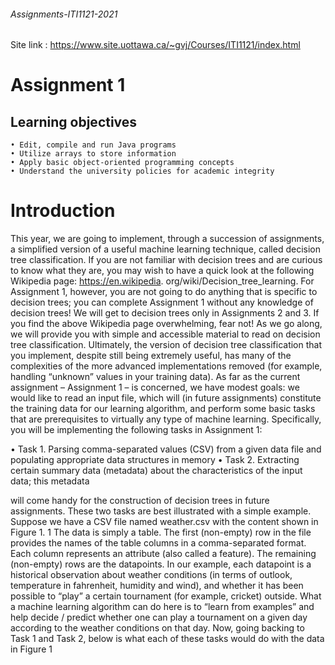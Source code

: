 ###### Assignments-ITI1121-2021

Site link : https://www.site.uottawa.ca/~gvj/Courses/ITI1121/index.html

# Assignment 1

## Learning objectives
```
• Edit, compile and run Java programs
• Utilize arrays to store information
• Apply basic object-oriented programming concepts
• Understand the university policies for academic integrity
```
# Introduction

This year, we are going to implement, through a succession of assignments, a simplified version of a useful machine learning technique, called decision tree classification. If
you are not familiar with decision trees and are curious to know what they are, you may wish to have a quick look at the following Wikipedia page: https://en.wikipedia.
org/wiki/Decision_tree_learning. For Assignment 1, however, you are not going to do anything that is specific to decision trees; you can complete Assignment 1 without any knowledge of decision trees! We will get to decision trees only in Assignments 2 and 3. If you find the above Wikipedia page overwhelming, fear not! As we go along, we will provide you with simple and accessible material to read on decision tree classification. Ultimately, the version of decision tree classification that you implement, despite still being extremely useful, has many of the complexities of the more advanced implementations removed (for example, handling “unknown” values in your training data). As far as the current assignment – Assignment 1 – is concerned, we have modest goals: we would like to read an input file, which will (in future assignments) constitute the training data for our learning algorithm, and perform some basic tasks that are prerequisites to virtually any type of machine learning. Specifically, you will be implementing the following tasks in Assignment 1:

• Task 1. Parsing comma-separated values (CSV) from a given data file and populating appropriate data structures in memory
• Task 2. Extracting certain summary data (metadata) about the characteristics of the input data; this metadata

will come handy for the construction of decision trees in future assignments. These two tasks are best illustrated with a simple example. Suppose we have a CSV file named weather.csv with the content shown in Figure 1. 1 The data is simply a table. The first (non-empty) row in the file provides the names of the table columns in a comma-separated format. Each column represents an attribute (also called a feature). The remaining (non-empty) rows are the datapoints. In our example, each datapoint is a historical observation about weather conditions (in terms of outlook, temperature in fahrenheit, humidity and wind), and whether it has been possible to “play” a certain tournament (for example, cricket) outside. What a machine learning algorithm can do here is to “learn from examples” and help decide / predict whether one can play a tournament on a given day according to the weather conditions on that day. Now, going backing to Task 1 and Task 2, below is what each of these tasks would do with the data in Figure 1
